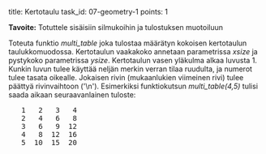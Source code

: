 title: Kertotaulu
task_id: 07-geometry-1
points: 1

**Tavoite:** Totuttele sisäisiin silmukoihin ja tulostuksen muotoiluun

Toteuta funktio _multi_table_ joka tulostaa määrätyn kokoisen
kertotaulun taulukkomuodossa. Kertotaulun vaakakoko annetaan
parametrissa _xsize_ ja pystykoko parametrissa _ysize_. Kertotaulun
vasen yläkulma alkaa luvusta 1. Kunkin luvun tulee käyttää neljän
merkin verran tilaa ruudulta, ja numerot tulee tasata
oikealle. Jokaisen rivin (mukaanlukien viimeinen rivi) tulee päättyä
rivinvaihtoon ('\n'). Esimerkiksi funktiokutsun _multi_table(4,5)_
tulisi saada aikaan seuraavanlainen tuloste:

<pre>
   1   2   3   4
   2   4   6   8
   3   6   9  12
   4   8  12  16
   5  10  15  20</pre>
